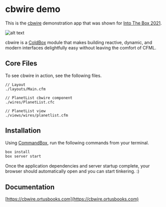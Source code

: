 # cbwire demo

This is the [cbwire](https://cbwire.ortusbooks.com) demonstration app that was shown for [Into The Box 2021](https://intothebox.org/).

![alt text][logo]

cbwire is a [ColdBox](https://coldbox.org/) module that makes building reactive, dynamic, and modern interfaces delightfully easy without leaving the comfort of CFML.
## Core Files

To see cbwire in action, see the following files.

```AsciiDoc
// Layout
./layouts/Main.cfm

// PlanetList cbwire component
./wires/PlanetList.cfc

// PlanetList view
./views/wires/planetlist.cfm
```
## Installation

Using [CommandBox](https://www.ortussolutions.com/products/commandbox), run the following commands from your terminal.

```javascript
box install
box server start
```

Once the application dependencies and server startup complete, your browser should automatically open and you can start tinkering. :)

## Documentation

[https://cbwire.ortusbooks.com](https://cbwire.ortusbooks.com)

[logo]: https://raw.githubusercontent.com/grantcopley/cbwire-demo/main/includes/images/screenshot.png "cbwire Demonstration"